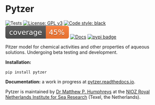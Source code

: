# Pytzer

![Tests](https://github.com/mvdh7/pytzer/workflows/Tests/badge.svg)
[![License: GPL v3](https://img.shields.io/badge/License-GPLv3-blue.svg)](https://www.gnu.org/licenses/gpl-3.0)
[![Code style: black](https://img.shields.io/badge/code%20style-black-000000.svg)](https://github.com/psf/black)
[![Coverage](https://github.com/mvdh7/pytzer/blob/jax/.misc/coverage.svg)](https://github.com/mvdh7/pytzer/blob/jax/.misc/coverage.txt)
[![Docs](https://readthedocs.org/projects/pytzer/badge/?version=jax&style=flat)](https://pytzer.readthedocs.io/en/jax/)
[![pypi badge](https://img.shields.io/pypi/v/pytzer.svg?style=popout)](https://pypi.org/project/pytzer/)

Pitzer model for chemical activities and other properties of aqueous solutions.  Undergoing beta testing and development.

**Installation:**

    pip install pytzer

**Documentation:** a work in progress at [pytzer.readthedocs.io](https://pytzer.readthedocs.io/en/jax/).

Pytzer is maintained by [Dr Matthew P. Humphreys](https://mvdh.xyz) at the [NIOZ Royal Netherlands Institute for Sea Research](https://www.nioz.nl/en) (Texel, the Netherlands).
